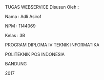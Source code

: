 TUGAS WEBSERVICE
Disusun Oleh :

Nama : Adli Asirof

NPM : 1144069

Kelas : 3B

PROGRAM DIPLOMA IV TEKNIK INFORMATIKA

POLITEKNIK POS INDONESIA

BANDUNG

2017
